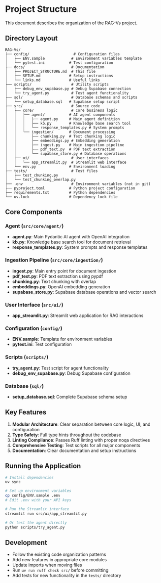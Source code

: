 # Project Structure

This document describes the organization of the RAG-Vs project.

## Directory Layout

```
RAG-Vs/
├── config/                    # Configuration files
│   ├── ENV.sample            # Environment variables template
│   └── pytest.ini           # Test configuration
├── docs/                     # Documentation
│   ├── PROJECT_STRUCTURE.md  # This file
│   ├── SETUP.md             # Setup instructions
│   └── links.md             # Useful links
├── scripts/                  # Utility scripts
│   ├── debug_env_supabase.py # Debug Supabase connection
│   └── try_agent.py          # Test agent functionality
├── sql/                      # Database schemas and scripts
│   └── setup_database.sql   # Supabase setup script
├── src/                      # Source code
│   ├── core/                 # Core business logic
│   │   ├── agent/           # AI agent components
│   │   │   ├── agent.py     # Main agent definition
│   │   │   ├── kb.py        # Knowledge base search tool
│   │   │   └── response_templates.py # System prompts
│   │   └── ingestion/       # Document processing
│   │       ├── chunking.py  # Text chunking logic
│   │       ├── embeddings.py # Embedding generation
│   │       ├── ingest.py    # Main ingestion pipeline
│   │       ├── pdf_text.py  # PDF text extraction
│   │       └── supabase_store.py # Database operations
│   ├── ui/                   # User interfaces
│   │   └── app_streamlit.py  # Streamlit web interface
│   └── env.py               # Environment loading
├── tests/                    # Test files
│   ├── test_chunking.py
│   └── test_chunking_overlap.py
├── .env                      # Environment variables (not in git)
├── pyproject.toml           # Python project configuration
├── requirements.txt         # Python dependencies
└── uv.lock                  # Dependency lock file
```

## Core Components

### Agent (`src/core/agent/`)
- **agent.py**: Main Pydantic AI agent with OpenAI integration
- **kb.py**: Knowledge base search tool for document retrieval
- **response_templates.py**: System prompts and response templates

### Ingestion Pipeline (`src/core/ingestion/`)
- **ingest.py**: Main entry point for document ingestion
- **pdf_text.py**: PDF text extraction using pypdf
- **chunking.py**: Text chunking with overlap
- **embeddings.py**: OpenAI embedding generation
- **supabase_store.py**: Supabase database operations and vector search

### User Interface (`src/ui/`)
- **app_streamlit.py**: Streamlit web application for RAG interactions

### Configuration (`config/`)
- **ENV.sample**: Template for environment variables
- **pytest.ini**: Test configuration

### Scripts (`scripts/`)
- **try_agent.py**: Test script for agent functionality
- **debug_env_supabase.py**: Debug Supabase configuration

### Database (`sql/`)
- **setup_database.sql**: Complete Supabase schema setup

## Key Features

1. **Modular Architecture**: Clear separation between core logic, UI, and configuration
2. **Type Safety**: Full type hints throughout the codebase
3. **Linting Compliance**: Passes Ruff linting with proper noqa directives
4. **Comprehensive Testing**: Test scripts for all major components
5. **Documentation**: Clear documentation and setup instructions

## Running the Application

```bash
# Install dependencies
uv sync

# Set up environment variables
cp config/ENV.sample .env
# Edit .env with your API keys

# Run the Streamlit interface
streamlit run src/ui/app_streamlit.py

# Or test the agent directly
python scripts/try_agent.py
```

## Development

- Follow the existing code organization patterns
- Add new features in appropriate core modules
- Update imports when moving files
- Run `uv run ruff check src/` before committing
- Add tests for new functionality in the `tests/` directory